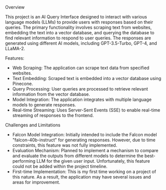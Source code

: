 Overview

This project is an AI Query Interface designed to interact with various language models (LLMs) to provide users with responses based on their queries. The primary functionality involves scraping text from websites, embedding the text into a vector database, and querying the database to find relevant information to respond to user queries. The responses are generated using different AI models, including GPT-3.5-Turbo, GPT-4, and LLaMA-2.

Features:
  - Web Scraping: The application can scrape text data from specified websites.
  - Text Embedding: Scraped text is embedded into a vector database using Pinecone.
  - Query Processing: User queries are processed to retrieve relevant information from the vector database.
  - Model Integration: The application integrates with multiple language models to generate responses.
  - Real-time Streaming: Uses Server-Sent Events (SSE) to enable real-time streaming of responses to the frontend.

Challenges and Limitations

  - Falcon Model Integration: Initially intended to include the Falcon model "falcon-40b-instruct" for generating responses. However, due to time constraints, this feature was not fully implemented.
  - Evaluation Mechanism: Planned to implement a mechanism to compare and evaluate the outputs from different models to determine the best-performing LLM for the given user input. Unfortunately, this feature could not be added
    within the project timeline.
  - First-time Implementation: This is my first time working on a project of this nature. As a result, the application may have several issues and areas for improvement.
